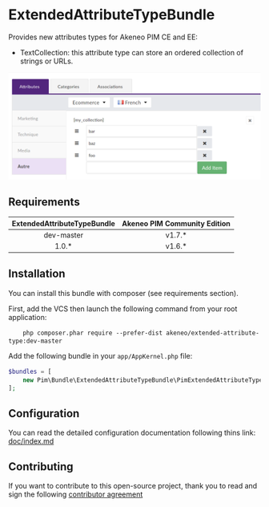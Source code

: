 # ExtendedAttributeTypeBundle

Provides new attributes types for Akeneo PIM CE and EE:
- TextCollection: this attribute type can store an ordered collection of strings or URLs.

![Simple string collection](doc/img/string_collection.png)

## Requirements

| ExtendedAttributeTypeBundle | Akeneo PIM Community Edition |
|:---------------------------:|:----------------------------:|
| dev-master                  | v1.7.*                       |
| 1.0.*                       | v1.6.*                       |

## Installation
You can install this bundle with composer (see requirements section).

First, add the VCS then launch the following command from your root application:
```
    php composer.phar require --prefer-dist akeneo/extended-attribute-type:dev-master
```

Add the following bundle in your `app/AppKernel.php` file:

```php
$bundles = [
    new Pim\Bundle\ExtendedAttributeTypeBundle\PimExtendedAttributeTypeBundle(),
];
```

## Configuration
You can read the detailed configuration documentation following thins link: [doc/index.md](doc/index.md)

## Contributing

If you want to contribute to this open-source project,
thank you to read and sign the following [contributor agreement](http://www.akeneo.com/contributor-license-agreement/)
